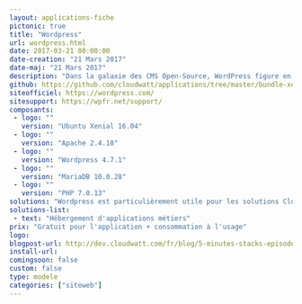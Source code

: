 ```yaml
---
layout: applications-fiche
pictonic: true
title: "Wordpress"
url: wordpress.html
date: 2017-03-21 00:00:00
date-creation: "21 Mars 2017"
date-maj: "21 Mars 2017"
description: "Dans la galaxie des CMS Open-Source, WordPress figure en bonne place en termes de communauté, de fonctionnalités et d'adoption. La société Automattic, qui développe et distribue WordPress, fournit une offre SaaS permettant de créer son blog en quelques minutes. Pour autant, ceux qui en ont fait l'expérience savent qu'on se retrouve rapidement limité par le cadre d'hébergement de wordpress.com. Aujourd'hui nous mettons à votre disposition de quoi démarrer votre instance WordPress en quelques minutes et rester maître à bord pour la faire vivre. La base de déploiement est une instance unique Ubuntu Xenial pré-provisionnée avec les serveurs Apache et Mariadb."
github: https://github.com/cloudwatt/applications/tree/master/bundle-xenial-wordpress
siteofficiel: https://wordpress.com/
sitesupport: https://wpfr.net/support/
composants:
 - logo: ""
   version: "Ubuntu Xenial 16.04"
 - logo: ""
   version: "Apache 2.4.18"
 - logo: ""
   version: "Wordpress 4.7.1"
 - logo: ""
   version: "MariaDB 10.0.28"
 - logo: ""
   version: "PHP 7.0.13" 
solutions: "Wordpress est particulièrement utile pour les solutions Cloudwatt suivantes :"
solutions-list: 
 - text: "Hébergement d'applications métiers"
prix: "Gratuit pour l'application + consommation à l'usage"
logo: 
blogpost-url: http://dev.cloudwatt.com/fr/blog/5-minutes-stacks-episode-cinquante-cinq-wordpress.html
install-url:
comingsoon: false
custom: false
type: modele
categories: ["siteweb"]
---
```


